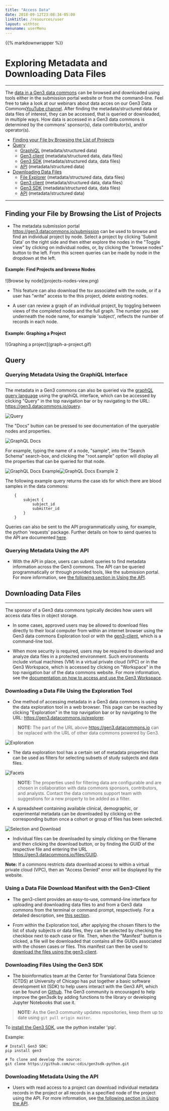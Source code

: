 ```yaml
---
title: "Access Data"
date: 2018-09-12T23:08:34-05:00
linktitle: /resources/user
layout: withtoc
menuname: userMenu
---
```

{{% markdownwrapper %}}
# Exploring Metadata and Downloading Data Files

* * *

The [data in a Gen3 data commons](/resources/user/dictionary) can be browsed and downloaded using tools either in the submission portal website or from the command-line. Feel free to take a look at our webinars about data acces on our Gen3 Data Commons[YouTube channel](https://www.youtube.com/channel/UCMCwQy4EDd1BaskzZgIOsNQ/videos).
After finding the metadata/structured data or data files of interest, they can be accessed, that is queried or downloaded, in multiple ways. How data is accessed in a Gen3 data commons is determined by the commons' sponsor(s), data contributor(s), and/or  operator(s).

* [Finding your File by Browsing the List of Projects](#finding-your-file-by-browsing-the-list-of-projects)
* [Query](#)
  * [GraphiQL](#) (metadata/structured data)
  * [Gen3 client](#) (metadata/structured data, data files)
  * [Gen3 SDK](#) (metadata/structured data, data files)
  * [API](#) (metadata/structured data)
* [Downloading Data Files](#downloading-data-files)
  * [File Explorer](#) (metadata/structured data, data files)
  * [Gen3 client](#) (metadata/structured data, data files)
  * [Gen3 SDK](#) (metadata/structured data, data files)
  * [API](#) (metadata/structured data)

* * *


## Finding your File by Browsing the List of Projects
* The metadata submission portal https://gen3.datacommons.io/submission can be used to browse and find an individual project by node. Select a project by clicking 'Submit Data' on the right side and then either explore the nodes in the "Toggle view" by clicking on individual nodes, or, by clicking the "browse nodes" button to the left. From this screen queries can be made by node in the dropdown at the left.

<h4> Example: Find Projects and browse Nodes</h4>
![Browse by node](projects-nodes-view.png)

* This feature can also download the tsv associated with the node, or if a user has "write" access to the this project, delete existing nodes.

* A user can review a graph of an individual project, by toggling between views of the completed nodes and the full graph. The number you see underneath the node name, for example 'subject', reflects the number of records in each node.

<h4> Example:  Graphing a Project </h4>
![Graphing a project](graph-a-project.gif)


## Query

### Querying Metadata Using the GraphiQL Interface
* * *

The metadata in a Gen3 commons can also be queried via the [graphQL query language](https://graphql.org/) using the graphiQL interface, which can be accessed by clicking "Query" in the top navigation bar or by navigating to the URL: https://gen3.datacommons.io/query.

![Query](Gen3_Toolbar_query.png)

The "Docs" button can be pressed to see documentation of the queryable nodes and properties.

![GraphQL Docs](Gen3_GraphiQL_docs.png)

For example, typing the name of a node, "sample", into the "Search Schema" search-box, and clicking the "root.sample" option will display all the properties that can be queried for that node.

![GraphQL Docs Example](Gen3_GraphiQL_docs_sample.png)![GraphQL Docs Example 2](Gen3_GraphiQL_docs_sample_root.png)

The following example query returns the case ids for which there are blood samples in the data commons:
```
	{
		subject {
			subject_id
			submitter_id
		}
	}

```

Queries can also be sent to the API programmatically using, for example, the python 'requests' package. Further details on how to send queries to the API are documented [here](/resources/user/using-api).








### Querying Metadata Using the API
* With the API in place, users can submit queries to find metadata information across the Gen3 commons. The API can be queried programmatically or through provided tools, like the submission portal. For more information, see [the following section in Using the API](/resources/user/using-api/#querying-and-downloading-metadata-using-the-api).




## Downloading Data Files
* * *
The sponsor of a Gen3 data commons typically decides how users will access data files in object storage.

* In some cases, approved users may be allowed to download files directly to their local computer from within an internet browser using the Gen3 data commons Exploration tool or with the [gen3-client](/resources/user/gen3-client), which is a command-line tool.

* When more security is required, users may be required to download and analyze data files in a protected environment. Such environments include virtual machines (VM) in a virtual private cloud (VPC) or in the Gen3 Workspace, which is accessed by clicking on "Workspace" in the top navigation bar of the data commons website. For more information, see the [documentation on how to access and use the Gen3 Workspace](/resources/user/analyze-data).



### Downloading a Data File Using the Exploration Tool
* One method of accessing metadata in a Gen3 data commons is using the data exploration tool in a web browser. This page can be reached by clicking "Exploration" in the top navigation bar or by navigating to the URL: https://gen3.datacommons.io/explorer.

> __NOTE:__ The part of the URL above https://gen3.datacommons.io can be replaced with the URL of other data commons powered by Gen3.

![Exploration](Gen3_Toolbar_exploration.png)

* The data exploration tool has a certain set of metadata properties that can be used as filters for selecting subsets of study subjects and data files.

![Facets](Gen3_facets.png)

> __NOTE:__ The properties used for filtering data are configurable and are chosen in collaboration with data commons sponsors, contributors, and analysts. Contact the data commons support team with suggestions for a new property to be added as a filter.

<!--
Custom filters can also be added by clicking on the "add a custom filter" button. Begin typing the property you would like to add as a custom filter and then select it. You can then enter the values of that property to filter data on.
-->

* A spreadsheet containing available clinical, demographic, or experimental metadata can be downloaded by clicking on the corresponding button once a cohort or group of files has been selected.

![Selection and Download](Gen3_selection_and_download_highlight.png)

* Individual files can be downloaded by simply clicking on the filename and then clicking the download button, or by finding the GUID of the respective file and entering the URL https://gen3.datacommons.io/files/GUID.

__Note:__ If a commons restricts data download access to within a virtual private cloud (VPC), then an "Access Denied" error will be displayed by the website.




### Using a Data File Download Manifest with the Gen3-Client
* The gen3-client provides an easy-to-use, command-line interface for uploading and downloading data files to and from a Gen3 data commons from the terminal or command prompt, respectively. For a detailed description, see [this section](/resources/user/gen3-client/).

* From within the Exploration tool, after applying the chosen filters to the list of study subjects or data files, they can be selected by checking the checkbox next to each case or file. Then, when the "Manifest" button is clicked, a file will be downloaded that contains all the GUIDs associated with the chosen cases or files. This manifest can then be used to [download the files using the gen3-client](/resources/user/gen3-client/#5-provide-a-manifest-file-for-bulk-download).







### Downloading Files Using the Gen3 SDK
* The bioinformatics team at the Center for Translational Data Science (CTDS) at University of Chicago has put together a basic software development kit (SDK) to help users interact with the Gen3 API, which can be found on [Github](https://github.com/uc-cdis/gen3sdk-python). The Gen3 community is encouraged to help improve the gen3sdk by adding functions to the library or developing Jupyter Notebooks that use it.

> __NOTE:__ As the Gen3 community updates repositories, keep them up to date using `git pull origin master`.

To [install the Gen3 SDK](https://gen3sdk-python.readthedocs.io/en/latest/install.html), use the python installer 'pip'.

Example:
```
# Install Gen3 SDK:
pip install gen3

# To clone and develop the source:
git clone https://github.com/uc-cdis/gen3sdk-python.git
```



### Downloading Metadata Using the API
* Users with read access to a project can download individual metadata records in the project or all records in a specified node of the project using the API. For more information, see [the following section in Using the API](/resources/user/using-api/#querying-and-downloading-metadata-using-the-api).
